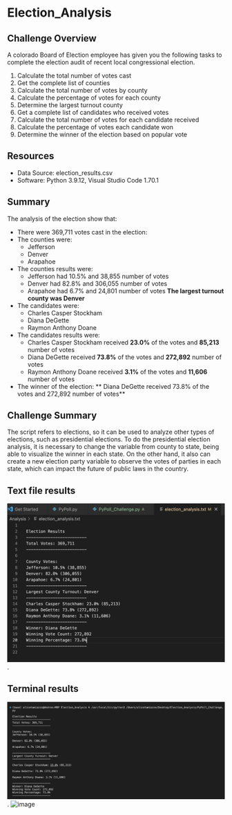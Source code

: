 # Election_Analysis
## Challenge Overview
A colorado Board of Election employee has given you the following tasks to complete the election audit of recent 
local congressional election. 

1. Calculate the total number of votes cast 
2. Get the complete list of counties 
3. Calculate the total number of votes by county 
4. Calculate the percentage of votes for each county 
5. Determine the largest turnout county 
6. Get a complete list of candidates who received votes 
7. Calculate the total number of votes for each candidate received
8. Calculate the percentage of votes each candidate won 
9. Determine the winner of the election based on popular vote 

## Resources
- Data Source: election_results.csv
- Software: Python 3.9.12, Visual Studio Code 1.70.1

## Summary 
The analysis of the election show that:
- There were 369,711 votes cast in the election:
- The counties were:
  - Jefferson
  - Denver
  - Arapahoe
- The counties results were:
  - Jefferson had 10.5% and 38,855 number of votes
  - Denver had 82.8% and 306,055 number of votes
  - Arapahoe had 6.7% and 24,801 number of votes
**The largest turnout county was Denver**
- The candidates were:
  - Charles Casper Stockham
  - Diana DeGette
  - Raymon Anthony Doane
- The candidates results were:
  - Charles Casper Stockham received **23.0%** of the votes and **85,213** number of votes
  - Diana DeGette received **73.8%** of the votes and **272,892** number of votes
  - Raymon Anthony Doane received **3.1%** of the votes and **11,606** number of votes
- The winner of the election:
** Diana DeGette received 73.8% of the votes and 272,892 number of votes**

## Challenge Summary 
The script refers to elections, so it can be used to analyze other types of elections, such as presidential elections. 
To do the presidential election analysis, it is necessary to change the variable from county to state, being able to visualize 
the winner in each state. On the other hand, it also can create a new election party variable to observe the votes of parties in each state, 
which can impact the future of public laws in the country.

## Text file results 
![Text_file_results](Text_file_results.png).

## Terminal results 
![terminal_results](terminal_results.png).
![image](https://user-images.githubusercontent.com/111395352/189555329-f1c842f8-f155-42c1-a937-86b97863e015.png)


